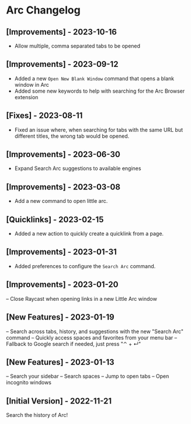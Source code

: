 # Arc Changelog

## [Improvements] - 2023-10-16

- Allow multiple, comma separated tabs to be opened
  
## [Improvements] - 2023-09-12

- Added a new `Open New Blank Window` command that opens a blank window in Arc
- Added some new keywords to help with searching for the Arc Browser extension

## [Fixes] - 2023-08-11

- Fixed an issue where, when searching for tabs with the same URL but different titles, the wrong tab would be opened.

## [Improvements] - 2023-06-30

- Expand Search Arc suggestions to available engines

## [Improvements] - 2023-03-08

- Add a new command to open little arc.

## [Quicklinks] - 2023-02-15

- Added a new action to quickly create a quicklink from a page.

## [Improvements] - 2023-01-31

- Added preferences to configure the `Search Arc` command.

## [Improvements] - 2023-01-20

– Close Raycast when opening links in a new Little Arc window

## [New Features] - 2023-01-19

– Search across tabs, history, and suggestions with the new "Search Arc" command
– Quickly access spaces and favorites from your menu bar
– Fallback to Google search if needed, just press "⌃ + ↵"

## [New Features] - 2023-01-13

– Search your sidebar
– Search spaces
– Jump to open tabs
– Open incognito windows

## [Initial Version] - 2022-11-21

Search the history of Arc!
